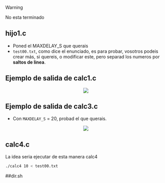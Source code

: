> [!WARNING]
> No esta terminado


## hijo1.c
 - Poned el MAXDELAY_S que querais
 - `test00.txt`, como dice el enunciado, es para probar, vosotros podeis crear más, si quereis, o modificar este, pero separad los numeros por **saltos de linea**.

## Ejemplo de salida de calc1.c
<p align ="center">
<img src="https://github.com/RogerCL24/OS/assets/90930371/ae42ab49-6311-42d1-a823-33aa2c5ab099"/>
</p>

## Ejemplo de salida de calc3.c 
- Con `MAXDELAY_S` = 20, probad el que querais.
<p align="center">
<img src="https://github.com/RogerCL24/OS/assets/90930371/147738df-4012-4aef-91ae-bf96e53ada85"/>
</p>

## calc4.c
La idea seria ejecutar de esta manera calc4
```bash
./calc4 10 < test00.txt
```

##dir.sh


